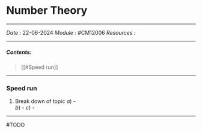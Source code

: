 # Number Theory
---
*Date :* 22-06-2024
*Module :* #CM12006 
*Resources :*

---
##### Contents: 
 > [[#Speed run]]
> 
--- 
### Speed run 

1. Break down of topic 
	$a)$ -  
	$b)$ - 
	$c)$ - 
---
#TODO 

